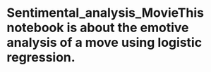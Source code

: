 # Sentimental_analysis_MovieThis notebook is about the emotive analysis of a move using logistic regression.
